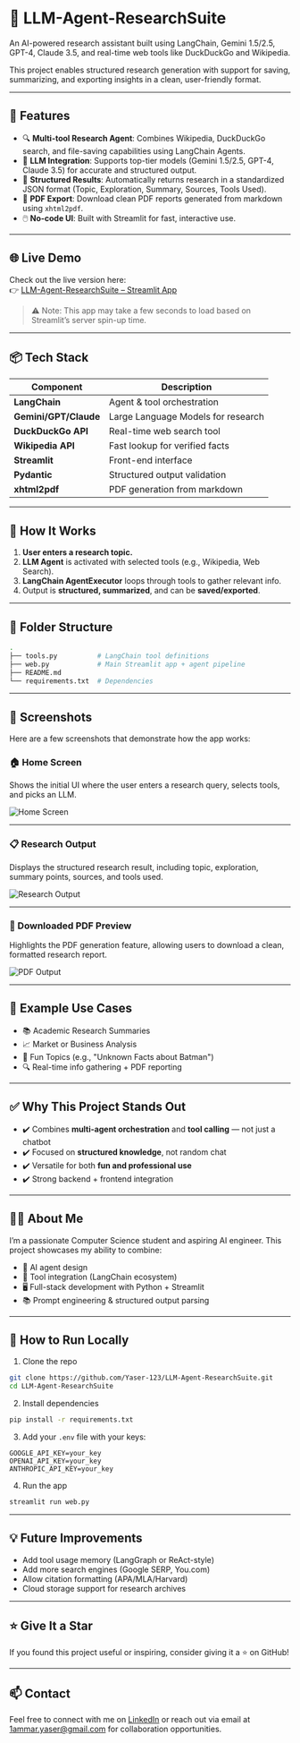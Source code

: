 # 🤖 LLM-Agent-ResearchSuite

An AI-powered research assistant built using LangChain, Gemini 1.5/2.5, GPT-4, Claude 3.5, and real-time web tools like DuckDuckGo and Wikipedia.

This project enables structured research generation with support for saving, summarizing, and exporting insights in a clean, user-friendly format.

---

## 🚀 Features

- 🔍 **Multi-tool Research Agent**: Combines Wikipedia, DuckDuckGo search, and file-saving capabilities using LangChain Agents.
- 🧠 **LLM Integration**: Supports top-tier models (Gemini 1.5/2.5, GPT-4, Claude 3.5) for accurate and structured output.
- 🧾 **Structured Results**: Automatically returns research in a standardized JSON format (Topic, Exploration, Summary, Sources, Tools Used).
- 📄 **PDF Export**: Download clean PDF reports generated from markdown using `xhtml2pdf`.
- 🖱️ **No-code UI**: Built with Streamlit for fast, interactive use.

---

## 🌐 Live Demo

Check out the live version here:  
👉 [LLM-Agent-ResearchSuite – Streamlit App](https://llmresearchsuite.streamlit.app/)

> ⚠️ Note: This app may take a few seconds to load based on Streamlit’s server spin-up time.

---

## 📦 Tech Stack

| Component        | Description                                     |
|------------------|-------------------------------------------------|
| **LangChain**    | Agent & tool orchestration                     |
| **Gemini/GPT/Claude** | Large Language Models for research         |
| **DuckDuckGo API** | Real-time web search tool                    |
| **Wikipedia API** | Fast lookup for verified facts                |
| **Streamlit**    | Front-end interface                            |
| **Pydantic**     | Structured output validation                   |
| **xhtml2pdf**    | PDF generation from markdown                   |

---

## 🧠 How It Works

1. **User enters a research topic.**
2. **LLM Agent** is activated with selected tools (e.g., Wikipedia, Web Search).
3. **LangChain AgentExecutor** loops through tools to gather relevant info.
4. Output is **structured, summarized**, and can be **saved/exported**.

---

## 📁 Folder Structure

```bash
.
├── tools.py          # LangChain tool definitions
├── web.py            # Main Streamlit app + agent pipeline
├── README.md
└── requirements.txt  # Dependencies
````

---

## 📸 Screenshots

Here are a few screenshots that demonstrate how the app works:

### 🏠 Home Screen
Shows the initial UI where the user enters a research query, selects tools, and picks an LLM.

![Home Screen](Images/Home_Screen.png)

---

### 📋 Research Output
Displays the structured research result, including topic, exploration, summary points, sources, and tools used.

![Research Output](Images/research_output.png)

---

### 📄 Downloaded PDF Preview
Highlights the PDF generation feature, allowing users to download a clean, formatted research report.

![PDF Output](Images/Output_File.png)


---

## 🧪 Example Use Cases

* 📚 Academic Research Summaries
* 📈 Market or Business Analysis
* 🦸 Fun Topics (e.g., "Unknown Facts about Batman")
* 🔍 Real-time info gathering + PDF reporting

---

## ✅ Why This Project Stands Out

* ✔️ Combines **multi-agent orchestration** and **tool calling** — not just a chatbot
* ✔️ Focused on **structured knowledge**, not random chat
* ✔️ Versatile for both **fun and professional use**
* ✔️ Strong backend + frontend integration

---

## 🙋‍♂️ About Me

I’m a passionate Computer Science student and aspiring AI engineer. This project showcases my ability to combine:

* 🤖 AI agent design
* 🧰 Tool integration (LangChain ecosystem)
* 🖥️ Full-stack development with Python + Streamlit
* 📚 Prompt engineering & structured output parsing

---

## 📎 How to Run Locally

1. Clone the repo

```bash
git clone https://github.com/Yaser-123/LLM-Agent-ResearchSuite.git
cd LLM-Agent-ResearchSuite
```

2. Install dependencies

```bash
pip install -r requirements.txt
```

3. Add your `.env` file with your keys:

```env
GOOGLE_API_KEY=your_key
OPENAI_API_KEY=your_key
ANTHROPIC_API_KEY=your_key
```

4. Run the app

```bash
streamlit run web.py
```

---

## 💡 Future Improvements

* Add tool usage memory (LangGraph or ReAct-style)
* Add more search engines (Google SERP, You.com)
* Allow citation formatting (APA/MLA/Harvard)
* Cloud storage support for research archives

---

## ⭐ Give It a Star

If you found this project useful or inspiring, consider giving it a ⭐️ on GitHub!

---

## 📫 Contact

Feel free to connect with me on [LinkedIn](https://www.linkedin.com/in/mohamedyaser08/) or reach out via email at [1ammar.yaser@gmail.com](mailto:1ammar.yaser@gmail.com) for collaboration opportunities.
